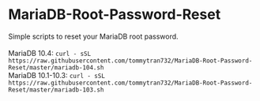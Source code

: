 # MariaDB-Root-Password-Reset
Simple scripts to reset your MariaDB root password. <br /> <br />
MariaDB 10.4: `curl - sSL https://raw.githubusercontent.com/tommytran732/MariaDB-Root-Password-Reset/master/mariadb-104.sh` <br />
MariaDB 10.1-10.3: `curl - sSL https://raw.githubusercontent.com/tommytran732/MariaDB-Root-Password-Reset/master/mariadb-103.sh`
